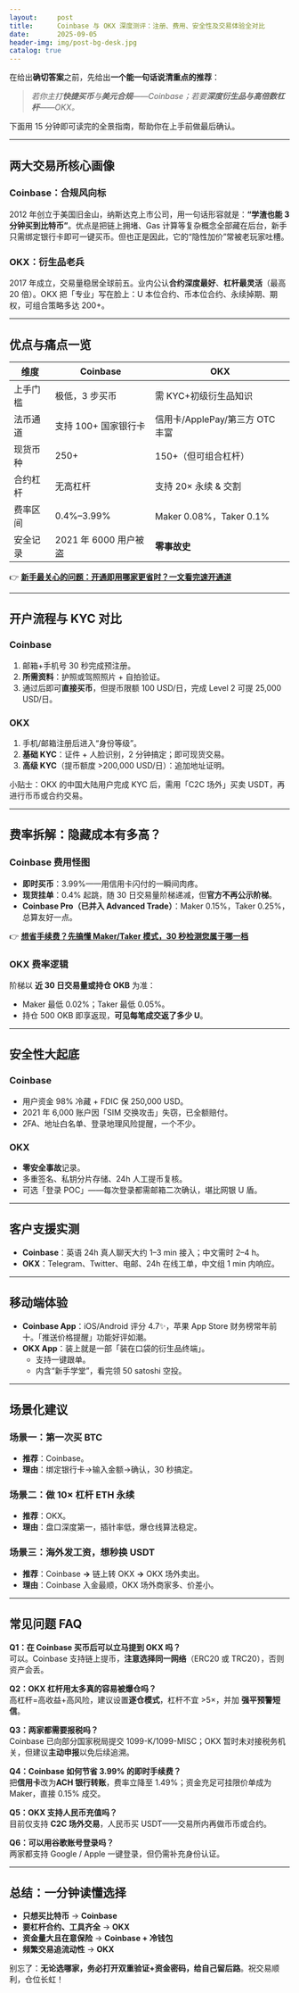 ```yaml
---
layout:     post
title:      Coinbase 与 OKX 深度测评：注册、费用、安全性及交易体验全对比
date:       2025-09-05
header-img: img/post-bg-desk.jpg
catalog: true
---
```


在给出**确切答案**之前，先给出**一个能一句话说清重点的推荐**：  
> *若你主打**快捷买币**与**美元合规**——Coinbase；若要**深度衍生品与高倍数杠杆**——OKX。*  

下面用 15 分钟即可读完的全景指南，帮助你在上手前做最后确认。

---

## 两大交易所核心画像
### Coinbase：合规风向标  
2012 年创立于美国旧金山，纳斯达克上市公司，用一句话形容就是：**“学渣也能 3 分钟买到比特币”**。优点是把链上拥堵、Gas 计算等复杂概念全部藏在后台，新手只需绑定银行卡即可一键买币。但也正是因此，它的“隐性加价”常被老玩家吐槽。

### OKX：衍生品老兵  
2017 年成立，交易量稳居全球前五。业内公认**合约深度最好**、**杠杆最灵活**（最高 20 倍）。OKX 把「专业」写在脸上：U 本位合约、币本位合约、永续掉期、期权，可组合策略多达 200+。

---

## 优点与痛点一览
| 维度 | Coinbase | OKX |
| --- | --- | --- |
| 上手门槛 | 极低，3 步买币 | 需 KYC+初级衍生品知识 |
| 法币通道 | 支持 100+ 国家银行卡 | 信用卡/ApplePay/第三方 OTC 丰富 |
| 现货币种 | 250+ | 150+（但可组合杠杆） |
| 合约杠杆 | 无高杠杆 | 支持 20× 永续 & 交割 |
| 费率区间 | 0.4%–3.99% | Maker 0.08%，Taker 0.1% |
| 安全记录 | 2021 年 6000 用户被盗 | **零事故史** |

👉 [**新手最关心的问题：开通即用哪家更省时？一文看完速开通道**](https://okxdog.com/)

---

## 开户流程与 KYC 对比
### Coinbase
1. 邮箱+手机号 30 秒完成预注册。  
2. **所需资料**：护照或驾照照片 + 自拍验证。  
3. 通过后即可**直接买币**，但提币限额 100 USD/日，完成 Level 2 可提 25,000 USD/日。

### OKX
1. 手机/邮箱注册后进入“身份等级”。  
2. **基础 KYC**：证件 + 人脸识别，2 分钟搞定；即可现货交易。  
3. **高级 KYC**（提币额度 >200,000 USD/日）：追加地址证明。  

小贴士：OKX 的中国大陆用户完成 KYC 后，需用「C2C 场外」买卖 USDT，再进行币币或合约交易。

---

## 费率拆解：隐藏成本有多高？
### Coinbase 费用怪图
- **即时买币**：3.99%——用信用卡闪付的一瞬间肉疼。  
- **现货挂单**：0.4% 起跳，随 30 日交易量阶梯递减，但**官方不再公示阶梯**。  
- **Coinbase Pro（已并入 Advanced Trade）**：Maker 0.15%，Taker 0.25%，总算友好一点。

👉 [**想省手续费？先搞懂 Maker/Taker 模式，30 秒检测您属于哪一档**](https://okxdog.com/)

### OKX 费率逻辑
阶梯以 **近 30 日交易量或持仓 OKB** 为准：
- Maker 最低 0.02%；Taker 最低 0.05%。  
- 持仓 500 OKB 即享返现，**可见每笔成交返了多少 U**。

---

## 安全性大起底
### Coinbase
- 用户资金 98% 冷藏 + FDIC 保 250,000 USD。  
- 2021 年 6,000 账户因「SIM 交换攻击」失窃，已全额赔付。  
- 2FA、地址白名单、登录地理风险提醒，一个不少。

### OKX
- **零安全事故**记录。  
- 多重签名、私钥分片存储、24h 人工提币复核。  
- 可选「登录 POC」——每次登录都需邮箱二次确认，堪比网银 U 盾。

---

## 客户支援实测
- **Coinbase**：英语 24h 真人聊天大约 1–3 min 接入；中文需时 2–4 h。  
- **OKX**：Telegram、Twitter、电邮、24h 在线工单，中文组 1 min 内响应。

---

## 移动端体验
- **Coinbase App**：iOS/Android 评分 4.7✨，苹果 App Store 财务榜常年前十。「推送价格提醒」功能好评如潮。  
- **OKX App**：装上就是一部「装在口袋的衍生品终端」。  
  - 支持一键跟单。  
  - 内含“新手学堂”，看完领 50 satoshi 空投。  

---

## 场景化建议
### 场景一：第一次买 BTC
- **推荐**：Coinbase。  
- **理由**：绑定银行卡→输入金额→确认，30 秒搞定。

### 场景二：做 10× 杠杆 ETH 永续
- **推荐**：OKX。  
- **理由**：盘口深度第一，插针率低，爆仓线算法稳定。

### 场景三：海外发工资，想秒换 USDT
- **推荐**：Coinbase **→** 链上转 OKX **→** OKX 场外卖出。  
- **理由**：Coinbase 入金最顺，OKX 场外商家多、价差小。

---

## 常见问题 FAQ
**Q1：在 Coinbase 买币后可以立马提到 OKX 吗？**  
可以。Coinbase 支持链上提币，**注意选择同一网络**（ERC20 或 TRC20），否则资产会丢。

**Q2：OKX 杠杆用太多真的容易被爆仓吗？**  
高杠杆=高收益+高风险，建议设置**逐仓模式**，杠杆不宜 >5×，并加 **强平预警短信**。

**Q3：两家都需要报税吗？**  
Coinbase 已向部分国家税局提交 1099-K/1099-MISC；OKX 暂时未对接税务机关，但建议**主动申报**以免后续追溯。

**Q4：Coinbase 如何节省 3.99% 的即时手续费？**  
把**信用卡**改为**ACH 银行转账**，费率立降至 1.49%；资金充足可挂限价单成为 Maker，直接 0.15% 成交。

**Q5：OKX 支持人民币充值吗？**  
目前仅支持 **C2C 场外交易**，人民币买 USDT——交易所内再做币币或合约。

**Q6：可以用谷歌账号登录吗？**  
两家都支持 Google / Apple 一键登录，但仍需补充身份认证。

---

## 总结：一分钟读懂选择
- **只想买比特币** → **Coinbase**  
- **要杠杆合约、工具齐全** → **OKX**  
- **资金量大且在意保险** → **Coinbase + 冷钱包**  
- **频繁交易追流动性** → **OKX**  

别忘了：**无论选哪家，务必打开双重验证+资金密码，给自己留后路**。祝交易顺利，仓位长虹！